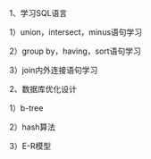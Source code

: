 1、学习SQL语言

1）union，intersect，minus语句学习

2）group by，having，sort语句学习

3）join内外连接语句学习

2、数据库优化设计

1）b-tree

2）hash算法

3）E-R模型



